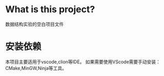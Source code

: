 # What is this project?

数据结构实验的空白项目文件

# 安装依赖

本项目主要适用于vscode,clion等IDE。
如果需要使用VScode需要手动安装：CMake,MinGW,Ninja等工具。
